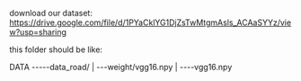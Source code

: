 download our dataset: https://drive.google.com/file/d/1PYaCklYG1DjZsTwMtgmAsls_ACAaSYYz/view?usp=sharing

this folder should be like:

DATA -----data_road/
      |
       ---weight/vgg16.npy
      |
      ----vgg16.npy
